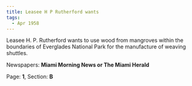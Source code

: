 ```yaml
---  
title: Leasee H P Rutherford wants  
tags:  
  - Apr 1958  
---  
```

  
Leasee H. P. Rutherford wants to use wood from mangroves within the boundaries of Everglades National Park for the manufacture of weaving shuttles.  
  
Newspapers: **Miami Morning News or The Miami Herald**  
  
Page: **1**, Section: **B** 

